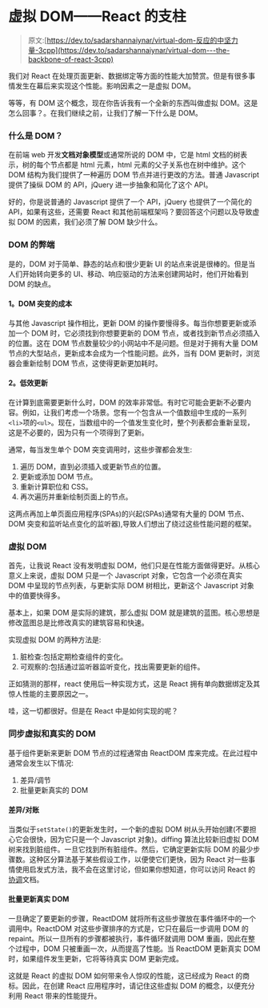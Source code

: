 # 虚拟 DOM——React 的支柱

> 原文:[https://dev.to/sadarshannaiynar/virtual-dom-反应的中坚力量-3cpp](https://dev.to/sadarshannaiynar/virtual-dom---the-backbone-of-react-3cpp)

我们对 React 在处理页面更新、数据绑定等方面的性能大加赞赏。但是有很多事情发生在幕后来实现这个性能。影响因素之一是虚拟 DOM。

等等，有 DOM 这个概念，现在你告诉我有一个全新的东西叫做虚拟 DOM。这是怎么回事？。在我们继续之前，让我们了解一下什么是 DOM。

### 什么是 DOM？

在前端 web 开发**文档对象模型**或通常所说的 DOM 中，它是 html 文档的树表示，树的每个节点都是 html 元素，html 元素的父子关系也在树中维护。这个 DOM 结构为我们提供了一种遍历 DOM 节点并进行更改的方法。普通 Javascript 提供了操纵 DOM 的 API，jQuery 进一步抽象和简化了这个 API。

好的，你是说普通的 Javascript 提供了一个 API，jQuery 也提供了一个简化的 API，如果有这些，还需要 React 和其他前端框架吗？要回答这个问题以及导致虚拟 DOM 的因素，我们必须了解 DOM 缺少什么。

### DOM 的弊端

是的，DOM 对于简单、静态的站点和很少更新 UI 的站点来说是很棒的。但是当人们开始转向更多的 UI、移动、响应驱动的方法来创建网站时，他们开始看到 DOM 的缺点。

#### 1。DOM 突变的成本

与其他 Javascript 操作相比，更新 DOM 的操作要慢得多。每当你想要更新或添加一个 DOM 时，它必须找到你想要更新的 DOM 节点，或者找到新节点必须插入的位置。这在 DOM 节点数量较少的小网站中不是问题。但是对于拥有大量 DOM 节点的大型站点，更新成本会成为一个性能问题。此外，当有 DOM 更新时，浏览器会重新绘制 DOM 节点，这使得更新更加耗时。

#### 2。低效更新

在计算到底需要更新什么时，DOM 的效率非常低。有时它可能会更新不必要内容。例如，让我们考虑一个场景。您有一个包含从一个值数组中生成的一系列`<li>`项的`<ul>`。现在，当数组中的一个值发生变化时，整个列表都会重新呈现，这是不必要的，因为只有一个项得到了更新。

通常，每当发生单个 DOM 突变调用时，这些步骤都会发生:

1.  遍历 DOM，直到必须插入或更新节点的位置。
2.  更新或添加 DOM 节点。
3.  重新计算职位和 CSS。
4.  再次遍历并重新绘制页面上的节点。

这两点再加上单页面应用程序(SPAs)的兴起(SPAs)通常有大量的 DOM 节点、DOM 突变和监听站点变化的监听器),导致人们想出了绕过这些性能问题的框架。

### 虚拟 DOM

首先，让我说 React 没有发明虚拟 DOM，他们只是在性能方面做得更好。从核心意义上来说，虚拟 DOM 只是一个 Javascript 对象，它包含一个必须在真实 DOM 中呈现的节点列表，与更新实际 DOM 树相比，更新这个 Javascript 对象中的值要快得多。

基本上，如果 DOM 是实际的建筑，那么虚拟 DOM 就是建筑的蓝图。核心思想是修改蓝图总是比修改真实的建筑容易和快速。

实现虚拟 DOM 的两种方法是:

1.  脏检查:包括定期检查组件的变化。
2.  可观察的:包括通过监听器监听变化，找出需要更新的组件。

正如猜测的那样，react 使用后一种实现方式，这是 React 拥有单向数据绑定及其惊人性能的主要原因之一。

哇，这一切都很好。但是在 React 中是如何实现的呢？

### 同步虚拟和真实的 DOM

基于组件更新来更新 DOM 节点的过程通常由 ReactDOM 库来完成。在此过程中通常会发生以下情况:

1.  差异/调节
2.  批量更新真实的 DOM

#### 差异/对账

当类似于`setState()`的更新发生时，一个新的虚拟 DOM 树从头开始创建(不要担心它会很快，因为它只是一个 Javascript 对象)。diffing 算法比较新旧虚拟 DOM 树来找到脏组件。一旦它找到所有脏组件。然后，它确定更新实际 DOM 的最少步骤数。这种区分算法基于某些假设工作，以便使它们更快，因为 React 对一些事情使用启发式方法，我不会在这里讨论，但如果你想知道，你可以访问 React 的[协调](https://reactjs.org/docs/reconciliation.html)文档。

#### 批量更新真实 DOM

一旦确定了要更新的步骤，ReactDOM 就将所有这些步骤放在事件循环中的一个调用中。ReactDOM 对这些步骤排序的方式是，它只在最后一步调用 DOM 的 repaint。所以一旦所有的步骤都被执行，事件循环就调用 DOM 重画，因此在整个过程中，DOM 只被重画一次，从而提高了性能。当 ReactDOM 更新真实 DOM 时，如果组件发生更新，它将等待真实 DOM 更新完成。

这就是 React 的虚拟 DOM 如何带来令人惊叹的性能，这已经成为 React 的商标。因此，在创建 React 应用程序时，请记住这些虚拟 DOM 的概念，以便充分利用 React 带来的性能提升。